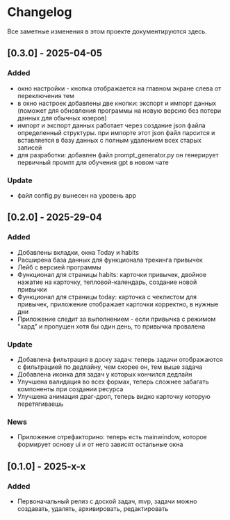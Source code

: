 # Changelog

Все заметные изменения в этом проекте документируются здесь.

## [0.3.0] - 2025-04-05

### Added

- окно настройки - кнопка отображается на главном экране слева от переключения тем
- в окно настроек добавлены две кнопки: экспорт и импорт данных (поможет для обновления программы на новую версию без потери данных для обычных юзеров)
- импорт и экспорт данных работает через создание json файла определенный структуры. при импорте этот json файл
парсится и вставляется в базу данных с полным удалением всех старых записей
- для разработки: добавлен файл prompt_generator.py он генерирует первичный промпт для обучения gpt в новом чате

### Update

- файл config.py вынесен на уровень app 

## [0.2.0] - 2025-29-04

### Added

- Добавлены вкладки, окна Today и habits 
- Расширена база данных для функционала трекинга привычек 
- Лейб с версией программы
- Функционал для страницы habits: карточки привычек, двойное нажатие на карточку, тепловой-календарь, создание новой привычки
- Функционал для страницы today: карточка с чеклистом для привычек, приложение отображает карточки корректно, в нужные дни
- Приложение следит за выполнением - если привычка с режимом "хард" и пропущен хотя бы один день, то привычка провалена

### Update

- Добавлена фильтрация в доску задач: теперь задачи отображаются с фильтрацией по дедлайну, чем скорее он, тем выше задача
- Добавлена иконка для задач у которых кончился дедлайн 
- Улучшена валидация во всех формах, теперь сложнее забагать компоненты при создании ресурса
- Улучшена анимация драг-дроп, теперь видно карточку которую перетягиваешь

### News

- Приложение отрефакторино: теперь есть mainwindow, которое формирует основу ui и от него зависят остальные окна 


## [0.1.0] - 2025-x-x

### Added
- Первоначальный релиз с доской задач, mvp, задачи можно создавать, удалять, архивировать, редактировать 
